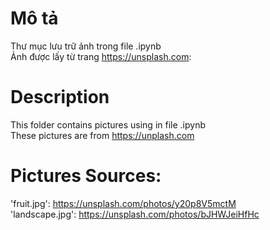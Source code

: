 # Mô tả
Thư mục lưu trữ ảnh trong file .ipynb <br/>
Ảnh được lấy từ trang https://unsplash.com: <br/>
# Description
This folder contains pictures using in file .ipynb <br/>
These pictures are from https://unplash.com<br/>
# Pictures Sources:
'fruit.jpg': https://unsplash.com/photos/y20p8V5mctM <br/>
'landscape.jpg': https://unsplash.com/photos/bJHWJeiHfHc <br/>
